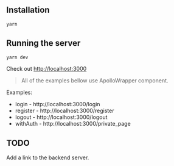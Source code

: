 ## Installation

```bash
yarn
```

## Running the server

```bash
yarn dev
```

Check out [http://localhost:3000](http://localhost:3000)

>All of the examples bellow use ApolloWrapper component.

Examples:
* login - http://localhost:3000/login
* register - http://localhost:3000/register
* logout - http://localhost:3000/logout
* withAuth - http://localhost:3000/private_page

## TODO

Add a link to the backend server.
